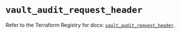 # `vault_audit_request_header`

Refer to the Terraform Registry for docs: [`vault_audit_request_header`](https://registry.terraform.io/providers/hashicorp/vault/4.7.0/docs/resources/audit_request_header).
